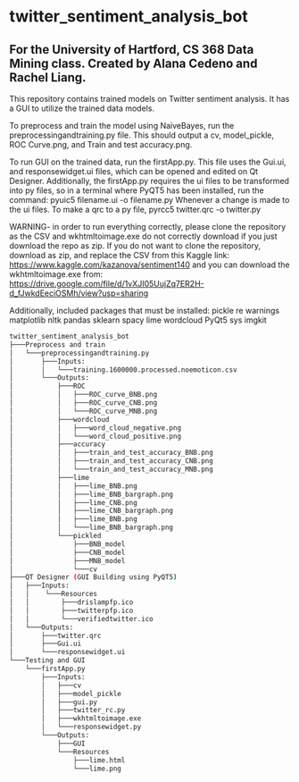 # twitter_sentiment_analysis_bot
For the University of Hartford, CS 368 Data Mining class.
Created by Alana Cedeno and Rachel Liang.
-----------------------------------------
This repository contains trained models on Twitter sentiment analysis.
It has a GUI to utilize the trained data models.

To preprocess and train the model using NaiveBayes, run the preprocessingandtraining.py file.
This should output a cv, model_pickle, ROC Curve.png, and Train and test accuracy.png.

To run GUI on the trained data, run the firstApp.py. This file uses the Gui.ui, and responsewidget.ui files, which can be opened and edited on Qt Designer.
Additionally, the firstApp.py requires the ui files to be transformed into py files, so in a terminal where PyQT5 has been installed, run the command:
pyuic5 filename.ui -o filename.py
Whenever a change is made to the ui files.
To make a qrc to a py file,
pyrcc5 twitter.qrc -o twitter.py

WARNING- in order to run everything correctly, please clone the repository as the CSV and wkhtmltoimage.exe do not correctly download if you just download the repo as zip. If you do not want to clone the repository, download as zip, and replace the CSV from this Kaggle link: https://www.kaggle.com/kazanova/sentiment140 and you can download the wkhtmltoimage.exe from: https://drive.google.com/file/d/1vXJI05UujZq7ER2H-d_fJwkdEeciOSMh/view?usp=sharing

Additionally, included packages that must be installed:
    pickle
    re
    warnings
    matplotlib
    nltk
    pandas
    sklearn
    spacy
    lime
    wordcloud
    PyQt5
    sys
    imgkit

```bash
twitter_sentiment_analysis_bot
├───Preprocess and train
│   └───preprocessingandtraining.py
│       ├───Inputs:
│       │   └───training.1600000.processed.noemoticon.csv
│       └───Outputs:
│           ├───ROC
│           │   ├───ROC_curve_BNB.png
│           │   ├───ROC_curve_CNB.png
│           │   └───ROC_curve_MNB.png
│           ├───wordcloud
│           │   ├───word_cloud_negative.png
│           │   └───word_cloud_positive.png
│           ├───accuracy
│           │   ├───train_and_test_accuracy_BNB.png
│           │   ├───train_and_test_accuracy_CNB.png
│           │   └───train_and_test_accuracy_MNB.png
│           ├───lime
│           │   ├───lime_BNB.png
│           │   ├───lime_BNB_bargraph.png
│           │   ├───lime_CNB.png
│           │   ├───lime_CNB_bargraph.png
│           │   ├───lime_BNB.png
│           │   └───lime_BNB_bargraph.png
│           └───pickled
│               ├───BNB_model
│               ├───CNB_model
│               ├───MNB_model
│               └───cv
├───QT Designer (GUI Building using PyQT5)
│   ├───Inputs:
│   │    └───Resources
│   │        ├───drislampfp.ico
│   │        ├───twitterpfp.ico
│   │        └───verifiedtwitter.ico
│   └───Outputs:
│       ├───twitter.qrc
│       ├───Gui.ui
│       └───responsewidget.ui
└───Testing and GUI
    └───firstApp.py
        ├───Inputs:
        │   ├───cv
        │   ├───model_pickle
        │   ├───gui.py
        │   ├───twitter_rc.py
        │   ├───wkhtmltoimage.exe        
        │   └───responsewidget.py
        └───Outputs:
            ├───GUI
            └───Resources
                ├───lime.html
                └───lime.png
```
